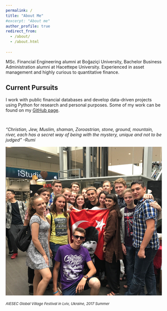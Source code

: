 ```yaml
---
permalink: /
title: "About Me"
#excerpt: "About me"
author_profile: true
redirect_from: 
  - /about/
  - /about.html

---
```



MSc. Financial Engineering alumni at Boğaziçi University, Bachelor Business Administration alumni at Hacettepe University. Experienced in asset management and highly curious to quantitative finance.


Current Pursuits
------

I work with public financial databases and develop data-driven projects using Python for research and personal purposes. Some of my work can be found on my [GitHub page](https://github.com/alihanucar).





<br>

*“Christian, Jew, Muslim, shaman, Zoroastrian, stone, ground, mountain, river, each has a secret way of being with the mystery, unique and not to be judged” -Rumi*

![](/images/editing-talk.png)

<small>*AIESEC Global Village Festival in Lviv, Ukraine, 2017 Summer*<small>




